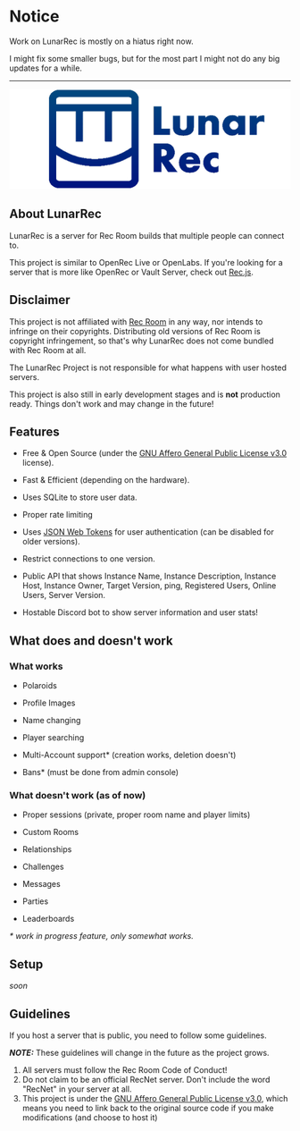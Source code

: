 # Notice

Work on LunarRec is mostly on a hiatus right now. 

I might fix some smaller bugs, but for the most part I might not do any big updates for a while.

---

<div align="center">
<img src="./readme/logo_text.png">
</div>

## About LunarRec

LunarRec is a server for Rec Room builds that multiple people can connect to. 

This project is similar to OpenRec Live or OpenLabs. If you're looking for a server that is more like OpenRec or Vault Server, check out [Rec.js](https://github.com/RealMCoded/Rec.js).

## Disclaimer

This project is not affiliated with [Rec Room](https://recroom.com/) in any way, nor intends to infringe on their copyrights. Distributing old versions of Rec Room is copyright infringement, so that's why LunarRec does not come bundled with Rec Room at all.

The LunarRec Project is not responsible for what happens with user hosted servers.

This project is also still in early development stages and is **not** production ready. Things don't work and may change in the future!

## Features

- Free & Open Source (under the [GNU Affero General Public License v3.0](./LICENSE) license).

- Fast & Efficient (depending on the hardware).

- Uses SQLite to store user data.

- Proper rate limiting 

- Uses [JSON Web Tokens](https://jwt.io/) for user authentication (can be disabled for older versions).

- Restrict connections to one version.

- Public API that shows Instance Name, Instance Description, Instance Host, Instance Owner, Target Version, ping, Registered Users, Online Users, Server Version.

- Hostable Discord bot to show server information and user stats!

## What does and doesn't work

### What works

- Polaroids

- Profile Images

- Name changing 

- Player searching

- Multi-Account support* (creation works, deletion doesn't)

- Bans* (must be done from admin console)

### What doesn't work (as of now)

- Proper sessions (private, proper room name and player limits)

- Custom Rooms

- Relationships

- Challenges

- Messages

- Parties

- Leaderboards

*\* work in progress feature, only somewhat works.* 

## Setup

*soon*

## Guidelines

If you host a server that is public, you need to follow some guidelines.

***NOTE:*** These guidelines will change in the future as the project grows. 

1. All servers must follow the Rec Room Code of Conduct!
2. Do not claim to be an official RecNet server. Don't include the word "RecNet" in your server at all.
3. This project is under the [GNU Affero General Public License v3.0](./LICENSE), which means you need to link back to the original source code if you make modifications (and choose to host it)